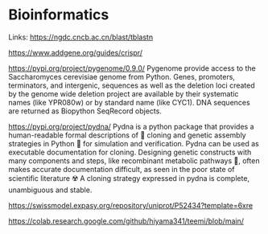 # Bioinformatics

Links:
https://ngdc.cncb.ac.cn/blast/tblastn

https://www.addgene.org/guides/crispr/

https://pypi.org/project/pygenome/0.9.0/
Pygenome provide access to the Saccharomyces cerevisiae genome from Python. 
Genes, promoters, terminators, and intergenic, sequences as well as the deletion loci created by the genome wide deletion project are available by their systematic names (like YPR080w) or by standard name (like CYC1). 
DNA sequences are returned as Biopython SeqRecord objects.

https://pypi.org/project/pydna/
Pydna is a python package that provides a human-readable formal descriptions of 🧬 cloning and genetic assembly strategies in Python 🐍 for simulation and verification. 
Pydna can be used as executable documentation for cloning.
Designing genetic constructs with many components and steps, like recombinant metabolic pathways 🧫, often makes accurate documentation difficult, as seen in the poor state of scientific literature ☢️
A cloning strategy expressed in pydna is complete, unambiguous and stable.

https://swissmodel.expasy.org/repository/uniprot/P52434?template=6xre

https://colab.research.google.com/github/hiyama341/teemi/blob/main/
